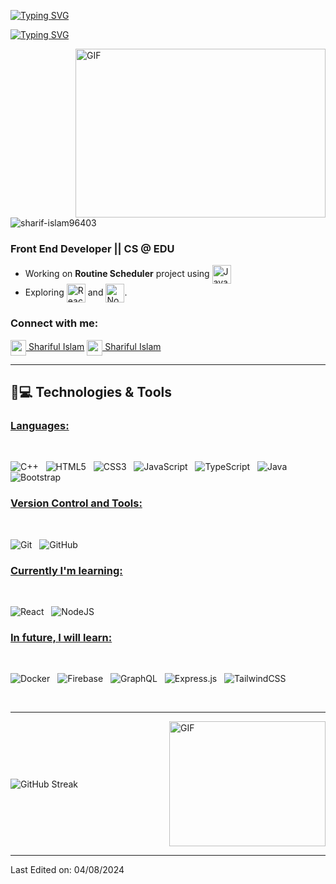 <a href="https://git.io/typing-svg"><img src="https://readme-typing-svg.herokuapp.com?font=Fira+Code&weight=600&size=30&duration=3000&pause=5000&color=851c73&center=true&vCenter=true&width=1000&lines=Hey+there%2C+I'm+Shariful+Islam" alt="Typing SVG" /></a>

<a href="https://git.io/typing-svg"><img src="https://readme-typing-svg.herokuapp.com?font=Fira+Code&weight=400&size=25&duration=3000&pause=5000&color=32A8BBFF&center=true&vCenter=true&width=1000&lines=A+passionate+frontend+and+backend+developer+from+Bangladesh" alt="Typing SVG" /></a>

<img align="right" top="500" height="270" width="400" alt="GIF" src="https://github.com/sharif-islam96403/sharif-islam96403/blob/main/CatCode.gif">
  
<p align="left"> <img src="https://komarev.com/ghpvc/?username=sharif-islam96403&label=Profile%20views&base=1230&abbreviated=true&color=252da1&style=for-the-badge" alt="sharif-islam96403" /> </p>
  <h3> Front End Developer || CS @ EDU</h3>
  
  - Working on **Routine Scheduler** project using <span><img src="https://img.shields.io/badge/JavaScript-323330?style=for-the-badge&logo=javascript&logoColor=F7DF1E" alt="JavaScript logo" title="JavaScript" height="30" align=center /></span>
  - Exploring <span><img src="https://img.shields.io/badge/React-20232A?style=for-the-badge&logo=react&logoColor=61DAFB" alt="ReactJS logo" title="ReactJS" height="30" align="center"/></span> and <span><img src="https://img.shields.io/badge/Node.js-339933?style=for-the-badge&logo=nodedotjs&logoColor=white" alt="Node.js logo" title="Node.js" height="30" align="center" /></span>.

<h3 align="left">Connect with me:</h3>

<a href="https://www.linkedin.com/in/fawzya-said195"><img align="center" width="25px" src="https://img.icons8.com/?size=100&id=xuvGCOXi8Wyg&format=png&color=000000"> Shariful Islam</a>
<a href="https://mail.google.com/mail/?view=cm&fs=1&to=sfawzya40@gmail.com"><img align="center" width="25px" src="https://img.icons8.com/?size=100&id=qyRpAggnV0zH&format=png&color=000000"> Shariful Islam</a>

<hr>

## 🚀💻 Technologies & Tools

### <u> Languages: </u>
<br>

![C++](https://img.shields.io/badge/c++-%2300599C.svg?style=for-the-badge&logo=c%2B%2B&logoColor=white)
&nbsp;
![HTML5](https://img.shields.io/badge/html5-%23E34F26.svg?style=for-the-badge&logo=html5&logoColor=white)
&nbsp;
![CSS3](https://img.shields.io/badge/css3-%231572B6.svg?style=for-the-badge&logo=css3&logoColor=white)
&nbsp;
![JavaScript](https://img.shields.io/badge/javascript-%23323330.svg?style=for-the-badge&logo=javascript&logoColor=%23F7DF1E)
&nbsp;
![TypeScript](https://img.shields.io/badge/typescript-%23007ACC.svg?style=for-the-badge&logo=typescript&logoColor=white)
&nbsp;
![Java](https://img.shields.io/badge/java-%23ED8B00.svg?style=for-the-badge&logo=openjdk&logoColor=white)
&nbsp;
![Bootstrap](https://img.shields.io/badge/bootstrap-%238511FA.svg?style=for-the-badge&logo=bootstrap&logoColor=white)
&nbsp;
<br>


### <u> Version Control and Tools: </u>
<br>

![Git](https://img.shields.io/badge/git-%23F05033.svg?style=for-the-badge&logo=git&logoColor=white)
&nbsp;
![GitHub](https://img.shields.io/badge/github-%23121011.svg?style=for-the-badge&logo=github&logoColor=white)
&nbsp;
<br>



### <u> Currently I'm learning: </u>
<br>

![React](https://img.shields.io/badge/react-%2320232a.svg?style=for-the-badge&logo=react&logoColor=%2361DAFB)
&nbsp;
![NodeJS](https://img.shields.io/badge/node.js-6DA55F?style=for-the-badge&logo=node.js&logoColor=white)
&nbsp;
<br>

### <u> In future, I will learn: </u>
<br>

![Docker](https://img.shields.io/badge/docker-%230db7ed.svg?style=for-the-badge&logo=docker&logoColor=white)
&nbsp;
![Firebase](https://img.shields.io/badge/firebase-a08021?style=for-the-badge&logo=firebase&logoColor=ffcd34)
&nbsp;
![GraphQL](https://img.shields.io/badge/-GraphQL-E10098?style=for-the-badge&logo=graphql&logoColor=white)
&nbsp;
![Express.js](https://img.shields.io/badge/express.js-%23404d59.svg?style=for-the-badge&logo=express&logoColor=%2361DAFB)
&nbsp;
![TailwindCSS](https://img.shields.io/badge/tailwindcss-%2338B2AC.svg?style=for-the-badge&logo=tailwind-css&logoColor=white)
&nbsp;

<br>
<hr>

<div style="display: flex; align-items: center; justify-content: space-between; width: 100%;">
    <span style="display: inline-block;">
        <a href="https://git.io/streak-stats" style="text-decoration: none;">
            <img src="https://github-readme-streak-stats.herokuapp.com?user=sharif-islam96403&theme=midnight-purple&date_format=j%20M%5B%20Y%5D&card_width=500&card_height=200&fire=EB6D00" alt="GitHub Streak" style="max-width: 100%; height: auto; vertical-align: middle;" />
        </a>
    </span>
    <span style="display: inline-block; margin-left: 20px;">
        <img alt="GIF" src="https://github.com/sharif-islam96403/sharif-islam96403/blob/main/PurpleMatrix.gif" align="right" style="width: 250px; height: 200px; vertical-align: middle;" />
    </span>
</div>

------



Last Edited on: 04/08/2024
